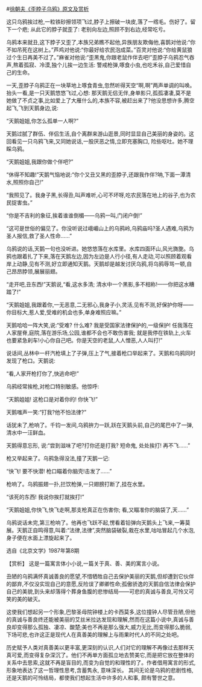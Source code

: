 #[徐朝夫《歪脖子乌鸦》原文及赏析](https://www.vrrw.net/wx/15312.html)

这只乌鸦挨过枪,一粒铁砂擦领项飞过,脖子上擦破一块皮,落了一绺毛。伤好了。留下一个疤; 从此它的脖子就歪了: 老别向左边,照顾不到右边,经常吃亏。

乌鸦本来就丑,这下脖子又歪了,本族兄弟瞧不起他,异族朋友欺侮他,喜鹊对他说:“你不如吊死在这树上。”芦鸡对他说:“你最好给农民泡成菜。”百灵对他说:“你给黄鼠狼过个生日再美不过了。”麻雀对他说:“歪黑鬼,你跟老鼠作伴去吧!”歪脖子乌鸦忍气吞声,熬着孤寂、冷漠,独个儿挨一边生活: 警戒枪弹,啄食小虫,也吃禾谷,自己爱惜自己的生命。

一天,歪脖子乌鸦正在一块草地上啄食青虫,忽然听得天空“啊,啊”两声单调的叫唤。抬头一看,是一只天鹅悠悠飞过,心想: 那天鹅无侣无伴,身单影只,孤孤凄凄,莫不是她做了不贞之事,比如爱上了大雁什么的,本族不容,被赶出来了?他没思想许多,腾空起飞,飞到天鹅身边,说:

“天鹅姐姐,你怎么孤单一人啊?”

天鹅过腻了群伍、伴侣生活,自个离群来游山逛景,同时显显自己美丽的身姿的。这回看见一只乌鸦飞来,又同她说话,一股厌恶之情,立即充塞胸口, 险些呕吐。她不理睬乌鸦。

“天鹅姐姐,我跟你做个伴吧?”

“休得不知趣!”天鹅气恼地说:“你个又丑又黑的歪脖子,还跟我作伴?呐,下面一潭清水,照照你自己!”

“我照见了。我身子黑,长得丑,叫声难听,心可不坏呀,吃农民落在地上的谷子,也为农民捉害虫。”

“你是不吉利的象征,挨着谁谁倒楣——乌鸦一叫,门闭户倒!”

“这可是世俗的偏见了。你没听说过峨嵋山上的乌鸦岭,乌鸦庙吗?圣人遇难,乌鸦为圣人报信,救了圣人性命……”

乌鸦说的话,天鹅一句也没听进。她悠悠落在水库里。水库四面环山,风光旖旎。乌鸦也跟着扎了下来,落在天鹅左边,因为左边是人行小径,有人走动,可以照顾着观看岸上动静,见有不测,好立即通知天鹅。天鹅却是越发讨厌乌鸦,将乌鸦辱骂一顿,自己昂昂脖领,展展丽翅。

“走开吧,丑东西!”天鹅说,“看,这水多清; 清水中一个黑影,多不相称!——你把这水糟踏了!”

“天鹅姐姐,我跟着你,一无恶意,二无邪心,我身子小,灵活,见有不测,好保护你呀——你目标大,惹人爱,受难的机会也多,单身难照应嘛。”

天鹅哈哈一阵大笑,说:“受难? 什么难? 我是受国家法律保护的,一级保护! 任我落在人家屋脊,庭院,落在游乐场,公园,谁都不会也不敢伤害我; 就是我停在铁轨上,火车也要紧急刹车!小心你自己吧。你是天空的老鼠,人人憎恶,人人叫打!”

说话间,丛林中一杆汽枪填上了子弹,压上了气,接着枪口举起来了。天鹅和乌鸦同时发现了枪口。天鹅说:

“看,人家开枪打你了,快逃命吧!”

乌鸦经常挨枪,对枪口特别敏感。他惊呼:

“天鹅姐姐! 这枪口是对着你的! 你快飞!”

天鹅嗤声一笑:“打我?他不怕法律?”

话犹未了,枪响了。千钧一发间,乌鸦拚力一跃,跃在天鹅头前,自己的尾巴中了一弹,清水中一汪鲜血。

天鹅得意忘形, 说:“尝到滋味了吧?打你还是打我? 短命鬼, 处处挨打! 再不飞……”

枪又举起来了。乌鸦急得没法,撞了天鹅一记:

“快飞! 要不快潜! 枪口瞄着你脑壳!击发了……”

枪响了。乌鸦振翅一扑,拦饮枪弹,一只翅膀打断了,挂在水里。

“该死的东西! 我说你挨打就挨打!”

“天鹅姐姐,你快飞,快飞走啊,那支枪真正在伤害你; 看,又瞄准你的脑袋了,天……”

乌鸦说话未完,第三枪响了。他再也飞跃不起,愣看着铅弹向天鹅头上飞来,一筹莫展。天鹅正自鸣得意,叫着:“法律,法律”,突然脑袋破裂,栽在水里,咕咕冒起几个水泡,身子便在水面上漂旋起来了。

选自《北京文学》1987年第8期



【赏析】 这是一篇寓言体小小说,一篇关于真、善、美的寓言小说。

丑陋的乌鸦满怀真诚善良的愿望,不惜牺牲自己去保护美丽的天鹅,但却遭到它伙伴的鄙弃,不仅没实现自己的意愿,反险误了卿卿性命;孤傲骄逸的天鹅自信法律会保护自己的美貌,到头来却落得个葬身鱼腹的悲惨结局——可悲的真诚与善良,可怜又可笑的美的破灭。

这使我们想起另一个形象,巴黎圣母院钟楼上的卡西莫多,这位撞钟人尽管丑陋,但他的真诚与善良终还能被美丽的艾丝米拉达发现和理解,然而在这篇小说中,真诚与善良却变得那么孤独、凄凉、酸楚;美也不再是那么强大,威力无比,而变得那么脆弱,下场可悲,也许这正是现代人在真善美的理解上与雨果时代人的不同之处吧。

历史赋予人类对真善美以更丰富,更深刻的认识,人们对它的理解不再像过去那样天真可爱,而变得复杂深沉了。他们不再单方面孤立地去赞美它,而是把它放在整体的关系中去思索,这就不再是盲目的,而变为自觉的和理性的了。作者借用寓言的形式,形象地表达了这一哲理性思考,含蓄隽永, 意味深长。 其间无论是乌鸦的悲剧性格, 还是天鹅的可怜结局，都使我们想起生活中许多的人和事, 颇有警世之意。

